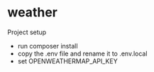 # weather
Project setup
* run composer install
* copy the .env file and rename it to .env.local
* set OPENWEATHERMAP_API_KEY
